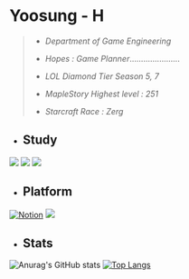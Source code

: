 
 
 # **Yoosung - H** 
 
 >+ *Department of Game Engineering*
 >
 >+ *Hopes : Game Planner*......................
 >
 >+ *LOL Diamond Tier Season 5, 7*
 >
 >+ *MapleStory Highest level : 251*
 >
 >+ *Starcraft Race : Zerg*

+ ## Study

<img src="https://img.shields.io/badge/Unity -000000?style=for-the-badge&logo=Unity #&logoColor=000000"/></a>
<img src="https://img.shields.io/badge/C++-262577?style=for-the-badge&logo=C #&logoColor=000000"/></a>
<img src="https://img.shields.io/badge/C -452170?style=for-the-badge&logo=C #&logoColor=000000"/></a>


+ ## Platform
 [![Notion](https://img.shields.io/badge/Notion-%23000000.svg?style=for-the-badge&logo=notion&logoColor=white)](https://hyss.notion.site/ad5e63e6f19b42979cfd720c304acbee?v=3d131c1826c741ed8930b6329cd3880a)
 <a href="https://www.instagram.com/hongyoosung/" target="_blank"><img src="https://img.shields.io/badge/Instagram-E4405F?style=for-the-badge&logo=instagram&logoColor=FFFFFF"/></a>





+ ## Stats

![Anurag's GitHub stats](https://github-readme-stats.vercel.app/api?username=Hongyoosung&show_icons=false&theme=github_dark&title_color=BBBFFD&border_color=C1EDFA&hide_border=false&border_radius=10&hide_title=false&line_height=22&count_private=true&text_color=7076C2&)
[![Top Langs](https://github-readme-stats.vercel.app/api/top-langs/?username=Hongyoosung&layout=compact&card_width=445&theme=github_dark&title_color=BBBFFD&border_color=C1EDFA&)](https://github.com/anuraghazra/github-readme-stats)













